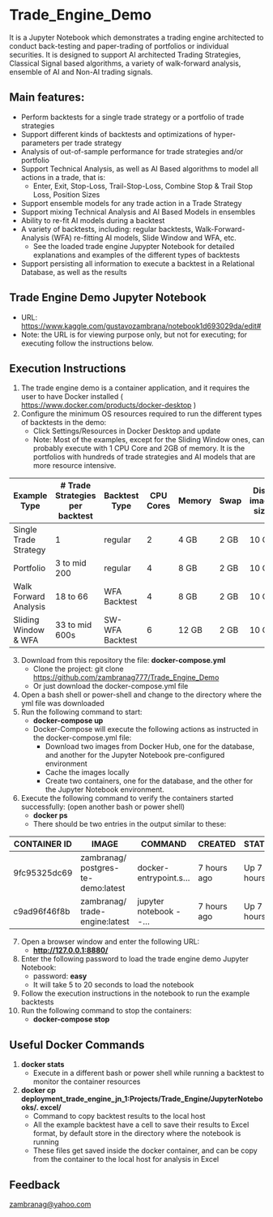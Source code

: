 # Trade_Engine_Demo
It is a Jupyter Notebook which demonstrates a trading engine architected to conduct back-testing and paper-trading of portfolios or individual securities. It is designed to support AI architected Trading Strategies, Classical Signal based algorithms, a variety of walk-forward analysis, ensemble of AI and Non-AI trading signals.

## Main features:
   - Perform backtests for a single trade strategy or a portfolio of trade strategies
   - Support different kinds of backtests and optimizations of hyper-parameters per trade strategy
   - Analysis of out-of-sample performance for trade strategies and/or portfolio
   - Support Technical Analysis, as well as AI Based algorithms to model all actions in a trade, that is:
      - Enter, Exit, Stop-Loss, Trail-Stop-Loss, Combine Stop & Trail Stop Loss, Position Sizes 
   - Support ensemble models for any trade action in a Trade Strategy
   - Support mixing Technical Analysis and AI Based Models in ensembles
   - Ability to re-fit AI models during a backtest
   - A variety of backtests, including: regular backtests, Walk-Forward-Analysis (WFA) re-fitting AI models, Slide Window and WFA, etc. 
      - See the loaded trade engine Jupypter Notebook for detailed explanations and examples of the different types of backtests 
   - Support persisting all information to execute a backtest in a Relational Database, as well as the results

## Trade Engine Demo Jupyter Notebook

   - URL:  https://www.kaggle.com/gustavozambrana/notebook1d693029da/edit#
   - Note: the URL is for viewing purpose only, but not for executing; for executing follow the instructions below.

## Execution Instructions

   1. The trade engine demo is a container application, and it requires the user to have Docker installed ( https://www.docker.com/products/docker-desktop )
   2. Configure the minimum OS resources required to run the different types of backtests in the demo:
      - Click Settings/Resources in Docker Desktop and update
      - Note: Most of the examples, except for the Sliding Window ones, can probably execute with 1 CPU Core and 2GB of memory. It is the portfolios with hundreds of trade strategies and AI models that are more resource intensive.
      
   | Example Type           | # Trade Strategies per backtest | Backtest Type   |  CPU Cores  |  Memory  |  Swap  | Disk image size |
   | ---------------------- | ------------------ | --------------- | ----------- | -------- | ------ | --------------- |
   | Single Trade Strategy  |    1               | regular         |      2      |   4 GB   |  2 GB  |      10 GB      |
   | Portfolio              |    3 to mid 200    | regular         |      4      |   8 GB   |  2 GB  |      10 GB      |
   | Walk Forward Analysis  |    18 to 66        | WFA Backtest    |      4      |   8 GB   |  2 GB  |      10 GB      |
   | Sliding Window & WFA   |    33 to mid 600s  | SW-WFA Backtest |      6      |  12 GB   |  2 GB  |      10 GB      |
   
   3. Download from this repository the file: **docker-compose.yml**
      - Clone the project: git clone https://github.com/zambranag777/Trade_Engine_Demo
      - Or just download the docker-compose.yml file
   5. Open a bash shell or power-shell and change to the directory where the yml file was downloaded
   6. Run the following command to start:
      - **docker-compose up**
      - Docker-Compose will execute the following actions as instructed in the docker-compose.yml file:
         - Download two images from Docker Hub, one for the database, and another for the Jupyter Notebook pre-configured environment
         - Cache the images locally
         - Create two containers, one for the database, and the other for the Jupyter Notebook environment. 
   7. Execute the following command to verify the containers started successfully: (open another bash or power shell)
      - **docker ps**
      - There should be two entries in the output similar to these:
      
| CONTAINER ID| IMAGE                           |     COMMAND           |   CREATED  |  STATUS    |     PORTS            |      NAMES                   |
| ------------| ------------------------------- | ----------------------| -----------| ---------- | ---------------------| ---------------------------- |
| 9fc95325dc69|zambranag/ postgres-te-demo:latest| docker-entrypoint.s… | 7 hours ago| Up 7 hours| 0.0.0.0: 7778->5432/tcp|deployment- postgress_db_1   |
| c9ad96f46f8b|zambranag/ trade-engine:latest    | jupyter notebook --… | 7 hours ago| Up 7 hours| 0.0.0.0: 8880->8888/tcp|deployment- trade_engine_jn_1|

   7. Open a browser window and enter the following URL:
      - **http://127.0.0.1:8880/**
   8. Enter the following password to load the trade engine demo Jupyter Notebook: 
      - password: **easy**
      - It will take 5 to 20 seconds to load the notebook
   9. Follow the execution instructions in the notebook to run the example backtests
  10. Run the following command to stop the containers:
      - **docker-compose stop**

## Useful Docker Commands

   1. **docker stats**
      - Execute in a different bash or power shell while running a backtest to monitor the container resources
   2. **docker cp deployment_trade_engine_jn_1:Projects/Trade_Engine/JupyterNotebooks/. excel/**
      - Command to copy backtest results to the local host
      - All the example backtest have a cell to save their results to Excel format, by default store in the directory where the notebook is running
      - These files get saved inside the docker container, and can be copy from the container to the local host for analysis in Excel

## Feedback
zambranag@yahoo.com
